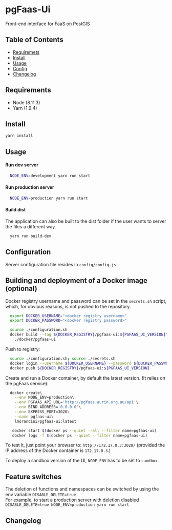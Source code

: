 # pgFaas-Ui

Front-end interface for FaaS on PostGIS

## Table of Contents

* [Requiremets](#install)
* [Install](#install)
* [Usage](#usage)
* [Config](#config)
* [Changelog](#changelog)

## Requirements

* Node (8.11.3)
* Yarn (1.9.4)

## Install
```bash
yarn install
```

## Usage
#### Run dev server

```bash
  NODE_ENV=development yarn run start
```

#### Run production server

```bash
  NODE_ENV=production yarn run start
```

#### Build dist

The application can also be built to the dist folder if the user
wants to server the files a different way.
```bash
  yarn run build-dev
```

## Configuration

Server configuration file resides in ````config/config.js````

## Building and deployment of a Docker image (optional)

Docker registry username and password can be set in the `secrets.sh` script,
which, for obvious reasons, is not pushed to the repository.

```bash
  export DOCKER_USERNAME="<docker registry username>"
  export DOCKER_PASSWORD="<docker registry password>"
```

```bash
  source ./configuration.sh
  docker build --tag ${DOCKER_REGISTRY}/pgfaas-ui:${PGFAAS_UI_VERSION}\
    ./docker/pgfaas-ui
```

Push to registry:
```bash
  source ./configuration.sh; source ./secrets.sh
  docker login --username ${DOCKER_USERNAME} --password ${DOCKER_PASSWORD}
  docker push ${DOCKER_REGISTRY}/pgfaas-ui:${PGFAAS_UI_VERSION}
```

Create and run a Docker container, by default the latest version. (It relies on the pgFaas service):
```bash
  docker create\
    --env NODE_ENV=production\
    --env PGFAAS_API_URL='http://pgfaas.aurin.org.au/api'\
    --env BIND_ADDRESS='0.0.0.0'\
    --env EXPRESS_PORT=3020\
    --name pgfaas-ui\
    lmorandini/pgfaas-ui:latest

   docker start $(docker ps --quiet --all --filter name=pgfaas-ui)
   docker logs -f $(docker ps --quiet --filter name=pgfaas-ui)
```

To test it, just point your browser to: `http://172.17.0.3:3020/`
(provided the IP address of the Docker container is `172.17.0.3`.)

To deploy a sandbox version of the UI, `NODE_ENV` has to be set to `sandbox`.

## Feature switches

The deletion of functions and namespaces can be switched by using the
env variable `DISABLE_DELETE=true`<br>
For example, to start a production server with deletion disabled
` DISABLE_DELETE=true NODE_ENV=production yarn run start `

## Changelog
